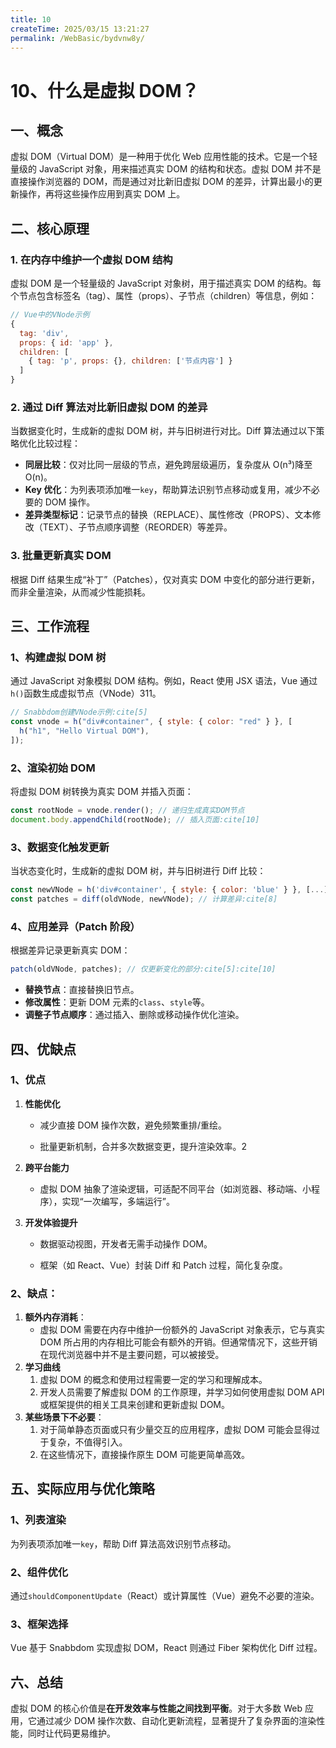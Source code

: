 ```yaml
---
title: 10
createTime: 2025/03/15 13:21:27
permalink: /WebBasic/bydvnw8y/
---
```

# 10、什么是虚拟 DOM？

## 一、概念

虚拟 DOM（Virtual DOM）是一种用于优化 Web 应用性能的技术。它是一个轻量级的 JavaScript 对象，用来描述真实 DOM 的结构和状态。虚拟 DOM 并不是直接操作浏览器的 DOM，而是通过对比新旧虚拟 DOM 的差异，计算出最小的更新操作，再将这些操作应用到真实 DOM 上。

## 二、核心原理

### 1. 在内存中维护一个虚拟 DOM 结构

虚拟 DOM 是一个轻量级的 JavaScript 对象树，用于描述真实 DOM 的结构。每个节点包含标签名（tag）、属性（props）、子节点（children）等信息，例如：

```javascript
// Vue中的VNode示例
{
  tag: 'div',
  props: { id: 'app' },
  children: [
    { tag: 'p', props: {}, children: ['节点内容'] }
  ]
}
```

### 2. 通过 Diff 算法对比新旧虚拟 DOM 的差异

当数据变化时，生成新的虚拟 DOM 树，并与旧树进行对比。Diff 算法通过以下策略优化比较过程：

- **同层比较**：仅对比同一层级的节点，避免跨层级遍历，复杂度从 O(n³)降至 O(n)。
- **Key 优化**：为列表项添加唯一`key`，帮助算法识别节点移动或复用，减少不必要的 DOM 操作。
- **差异类型标记**：记录节点的替换（REPLACE）、属性修改（PROPS）、文本修改（TEXT）、子节点顺序调整（REORDER）等差异。

### 3. 批量更新真实 DOM

根据 Diff 结果生成“补丁”（Patches），仅对真实 DOM 中变化的部分进行更新，而非全量渲染，从而减少性能损耗。

## 三、工作流程

### 1、构建虚拟 DOM 树

通过 JavaScript 对象模拟 DOM 结构。例如，React 使用 JSX 语法，Vue 通过`h()`函数生成虚拟节点（VNode）311。

```javascript
// Snabbdom创建VNode示例:cite[5]
const vnode = h("div#container", { style: { color: "red" } }, [
  h("h1", "Hello Virtual DOM"),
]);
```

### 2、渲染初始 DOM

将虚拟 DOM 树转换为真实 DOM 并插入页面：

```javascript
const rootNode = vnode.render(); // 递归生成真实DOM节点
document.body.appendChild(rootNode); // 插入页面:cite[10]
```

### 3、数据变化触发更新

当状态变化时，生成新的虚拟 DOM 树，并与旧树进行 Diff 比较：

```javascript
const newVNode = h('div#container', { style: { color: 'blue' } }, [...]); // 新树
const patches = diff(oldVNode, newVNode); // 计算差异:cite[8]
```

### 4、应用差异（Patch 阶段）

根据差异记录更新真实 DOM：

```javascript
patch(oldVNode, patches); // 仅更新变化的部分:cite[5]:cite[10]
```

- **替换节点**：直接替换旧节点。
- **修改属性**：更新 DOM 元素的`class`、`style`等。
- **调整子节点顺序**：通过插入、删除或移动操作优化渲染。

## 四、优缺点

### 1、优点

1. **性能优化**

   - 减少直接 DOM 操作次数，避免频繁重排/重绘。

   - 批量更新机制，合并多次数据变更，提升渲染效率。2

2. **跨平台能力**

   - 虚拟 DOM 抽象了渲染逻辑，可适配不同平台（如浏览器、移动端、小程序），实现“一次编写，多端运行”。

3. **开发体验提升**

   - 数据驱动视图，开发者无需手动操作 DOM。

   - 框架（如 React、Vue）封装 Diff 和 Patch 过程，简化复杂度。

### 2、缺点：

1. **额外内存消耗**：
   - 虚拟 DOM 需要在内存中维护一份额外的 JavaScript 对象表示，它与真实 DOM 所占用的内存相比可能会有额外的开销。但通常情况下，这些开销在现代浏览器中并不是主要问题，可以被接受。
2. **学习曲线**
   1. 虚拟 DOM 的概念和使用过程需要一定的学习和理解成本。
   2. 开发人员需要了解虚拟 DOM 的工作原理，并学习如何使用虚拟 DOM API 或框架提供的相关工具来创建和更新虚拟 DOM。
3. **某些场景下不必要**：
   1. 对于简单静态页面或只有少量交互的应用程序，虚拟 DOM 可能会显得过于复杂，不值得引入。
   2. 在这些情况下，直接操作原生 DOM 可能更简单高效。

## 五、实际应用与优化策略

### 1、列表渲染

为列表项添加唯一`key`，帮助 Diff 算法高效识别节点移动。

### 2、组件优化

通过`shouldComponentUpdate`（React）或计算属性（Vue）避免不必要的渲染。

### 3、框架选择

Vue 基于 Snabbdom 实现虚拟 DOM，React 则通过 Fiber 架构优化 Diff 过程。

## 六、总结

虚拟 DOM 的核心价值是**在开发效率与性能之间找到平衡**。对于大多数 Web 应用，它通过减少 DOM 操作次数、自动化更新流程，显著提升了复杂界面的渲染性能，同时让代码更易维护。

